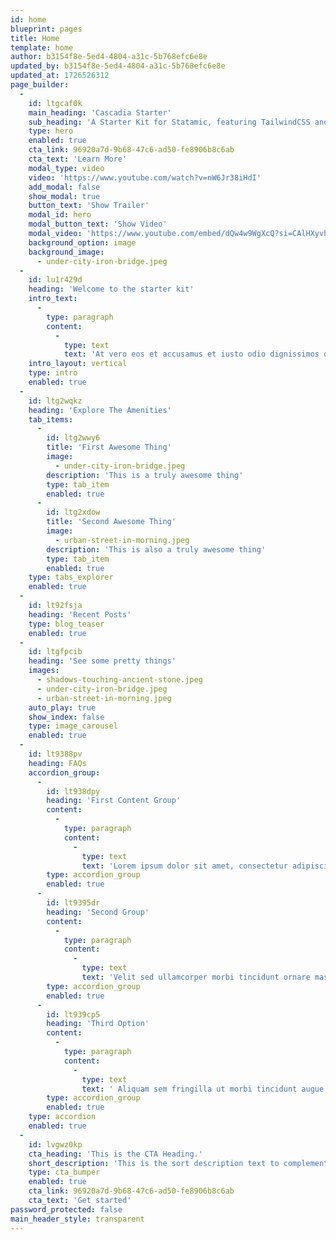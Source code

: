 ```yaml
---
id: home
blueprint: pages
title: Home
template: home
author: b3154f8e-5ed4-4804-a31c-5b768efc6e8e
updated_by: b3154f8e-5ed4-4804-a31c-5b768efc6e8e
updated_at: 1726526312
page_builder:
  -
    id: ltgcaf0k
    main_heading: 'Cascadia Starter'
    sub_heading: 'A Starter Kit for Statamic, featuring TailwindCSS and AlpineJS'
    type: hero
    enabled: true
    cta_link: 96920a7d-9b68-47c6-ad50-fe8906b8c6ab
    cta_text: 'Learn More'
    modal_type: video
    video: 'https://www.youtube.com/watch?v=nW6Jr38iHdI'
    add_modal: false
    show_modal: true
    button_text: 'Show Trailer'
    modal_id: hero
    modal_button_text: 'Show Video'
    modal_video: 'https://www.youtube.com/embed/dQw4w9WgXcQ?si=CAlHXyvhClxIscOf'
    background_option: image
    background_image:
      - under-city-iron-bridge.jpeg
  -
    id: lu1r429d
    heading: 'Welcome to the starter kit'
    intro_text:
      -
        type: paragraph
        content:
          -
            type: text
            text: 'At vero eos et accusamus et iusto odio dignissimos ducimus qui blanditiis praesentium voluptatum deleniti atque corrupti quos dolores et quas molestias excepturi sint occaecati cupiditate non provident, similique sunt in culpa qui officia deserunt mollitia animi, id est laborum et dolorum fuga.'
    intro_layout: vertical
    type: intro
    enabled: true
  -
    id: ltg2wqkz
    heading: 'Explore The Amenities'
    tab_items:
      -
        id: ltg2wwy6
        title: 'First Awesome Thing'
        image:
          - under-city-iron-bridge.jpeg
        description: 'This is a truly awesome thing'
        type: tab_item
        enabled: true
      -
        id: ltg2xdow
        title: 'Second Awesome Thing'
        image:
          - urban-street-in-morning.jpeg
        description: 'This is also a truly awesome thing'
        type: tab_item
        enabled: true
    type: tabs_explorer
    enabled: true
  -
    id: lt92fsja
    heading: 'Recent Posts'
    type: blog_teaser
    enabled: true
  -
    id: ltgfpcib
    heading: 'See some pretty things'
    images:
      - shadows-touching-ancient-stone.jpeg
      - under-city-iron-bridge.jpeg
      - urban-street-in-morning.jpeg
    auto_play: true
    show_index: false
    type: image_carousel
    enabled: true
  -
    id: lt9388pv
    heading: FAQs
    accordion_group:
      -
        id: lt938dpy
        heading: 'First Content Group'
        content:
          -
            type: paragraph
            content:
              -
                type: text
                text: 'Lorem ipsum dolor sit amet, consectetur adipiscing elit, sed do eiusmod tempor incididunt ut labore et dolore magna aliqua. Purus gravida quis blandit turpis cursus in. Accumsan tortor posuere ac ut consequat semper. '
        type: accordion_group
        enabled: true
      -
        id: lt9395dr
        heading: 'Second Group'
        content:
          -
            type: paragraph
            content:
              -
                type: text
                text: 'Velit sed ullamcorper morbi tincidunt ornare massa. Lorem ipsum dolor sit amet consectetur adipiscing elit. Varius sit amet mattis vulputate. Enim nulla aliquet porttitor lacus luctus accumsan tortor. Vel facilisis volutpat est velit egestas dui id. Tristique risus nec feugiat in fermentum.'
        type: accordion_group
        enabled: true
      -
        id: lt939cp5
        heading: 'Third Option'
        content:
          -
            type: paragraph
            content:
              -
                type: text
                text: ' Aliquam sem fringilla ut morbi tincidunt augue. Augue neque gravida in fermentum et sollicitudin ac orci phasellus. Ante metus dictum at tempor commodo ullamcorper a lacus. Eu volutpat odio facilisis mauris sit. Velit aliquet sagittis id consectetur purus ut. Auctor elit sed vulputate mi sit amet mauris.'
        type: accordion_group
        enabled: true
    type: accordion
    enabled: true
  -
    id: lvgwz0kp
    cta_heading: 'This is the CTA Heading.'
    short_description: 'This is the sort description text to complement the heading above.'
    type: cta_bumper
    enabled: true
    cta_link: 96920a7d-9b68-47c6-ad50-fe8906b8c6ab
    cta_text: 'Get started'
password_protected: false
main_header_style: transparent
---
```

